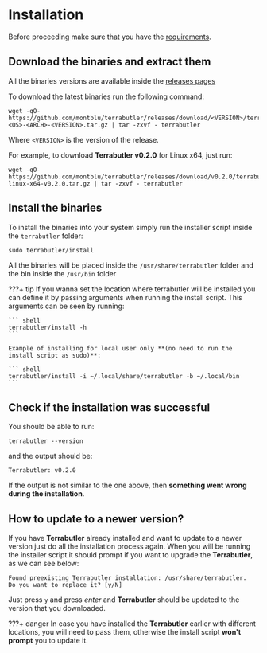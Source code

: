 # Installation

Before proceeding make sure that you have the [requirements](requirements.md).

## Download the binaries and extract them

All the binaries versions are available inside the [releases pages](https://github.com/montblu/terrabutler/releases)

To download the latest binaries run the following command:

``` shell
wget -qO- https://github.com/montblu/terrabutler/releases/download/<VERSION>/terrabutler-<OS>-<ARCH>-<VERSION>.tar.gz | tar -zxvf - terrabutler
```

Where `<VERSION>` is the version of the release.

For example, to download **Terrabutler v0.2.0** for Linux x64, just run:

```
wget -qO- https://github.com/montblu/terrabutler/releases/download/v0.2.0/terrabutler-linux-x64-v0.2.0.tar.gz | tar -zxvf - terrabutler
```

## Install the binaries

To install the binaries into your system simply run the installer script inside the `terrabutler` folder:

``` shell
sudo terrabutler/install
```

All the binaries will be placed inside the `/usr/share/terrabutler` folder and the bin inside the `/usr/bin` folder

???+ tip
    If you wanna set the location where terrabutler will be installed you can define it by passing arguments when running the install script.
    This arguments can be seen by running:
    
    ``` shell
    terrabutler/install -h
    ```

    Example of installing for local user only **(no need to run the install script as sudo)**:
    
    ``` shell
    terrabutler/install -i ~/.local/share/terrabutler -b ~/.local/bin
    ```

## Check if the installation was successful

You should be able to run:

``` shell
terrabutler --version
```

and the output should be:


``` shell
Terrabutler: v0.2.0
```

If the output is not similar to the one above, then **something went wrong during the installation**.

## How to update to a newer version?

If you have **Terrabutler** already installed and want to update to a newer version just do all the installation process again.
When you will be running the installer script it should prompt if you want to upgrade the **Terrabutler**, as we can see below:

``` shell
Found preexisting Terrabutler installation: /usr/share/terrabutler.
Do you want to replace it? [y/N]
```

Just press `y` and press *enter* and **Terrabutler** should be updated to the version that you downloaded.

???+ danger
    In case you have installed the **Terrabutler** earlier with different locations, you will need to pass them, otherwise the
    install script **won't prompt** you to update it.
